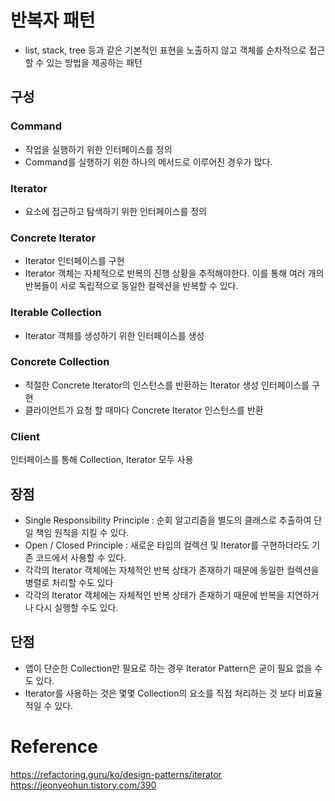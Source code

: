 # 반복자 패턴

- list, stack, tree 등과 같은 기본적인 표현을 노출하지 않고 객체를 순차적으로 접근할 수 있는 방법을 제공하는 패턴

## 구성
### Command
- 작업을 실행하기 위한 인터페이스를 정의
- Command를 실행하기 위한 하나의 메서드로 이루어진 경우가 많다.

### Iterator
- 요소에 접근하고 탐색하기 위한 인터페이스를 정의

### Concrete Iterator
- Iterator 인터페이스를 구현
- Iterator 객체는 자체적으로 반복의 진행 상황을 추적해야한다. 이를 통해 여러 개의 반복들이 서로 독립적으로 동일한 컬렉션을 반복할 수 있다.

### Iterable Collection
- Iterator 객체를 생성하기 위한 인터페이스를 생성

### Concrete Collection
- 적절한 Concrete Iterator의 인스턴스를 반환하는 Iterator 생성 인터페이스를 구현
- 클라이언트가 요청 할 때마다 Concrete Iterator 인스턴스를 반환

### Client
인터페이스를 통해 Collection, Iterator 모두 사용

## 장점
- Single Responsibility Principle : 순회 알고리즘을 별도의 클래스로 추출하여 단일 책임 원칙을 지킬 수 있다.
- Open / Closed Principle : 새로운 타입의 컬렉션 및 Iterator를 구현하더라도 기존 코드에서 사용할 수 있다.
- 각각의 Iterator 객체에는 자체적인 반복 상태가 존재하기 때문에 동일한 컬렉션을 병렬로 처리할 수도 있다
- 각각의 Iterator 객체에는 자체적인 반복 상태가 존재하기 때문에 반복을 지연하거나 다시 실행할 수도 있다.

## 단점
- 앱이 단순한 Collection만 필요로 하는 경우 Iterator Pattern은 굳이 필요 없을 수도 있다.
- Iterator를 사용하는 것은 몇몇 Collection의 요소를 직접 처리하는 것 보다 비효율적일 수 있다.


# Reference
https://refactoring.guru/ko/design-patterns/iterator   
https://jeonyeohun.tistory.com/390  